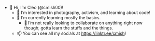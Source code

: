- 👋 Hi, I’m Cleo (@cmish00)!
	- 👀 I’m interested in photography, activism, and learning about code!
	- 🌱 I’m currently learning mostly the basics.
		- 💞️ I’m not really looking to collaborate on anything right now though; gotta learn the stuffs and the things.
	- 📫 You can see all my socials at https://linktr.ee/cmish!

<!---
✨ ooh fancy ✨
--->
